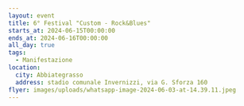 ```yaml
---
layout: event
title: 6° Festival "Custom - Rock&Blues"
starts_at: 2024-06-15T00:00:00
ends_at: 2024-06-16T00:00:00
all_day: true
tags:
  - Manifestazione
location:
  city: Abbiategrasso
  address: stadio comunale Invernizzi, via G. Sforza 160
flyer: images/uploads/whatsapp-image-2024-06-03-at-14.39.11.jpeg
---
```

